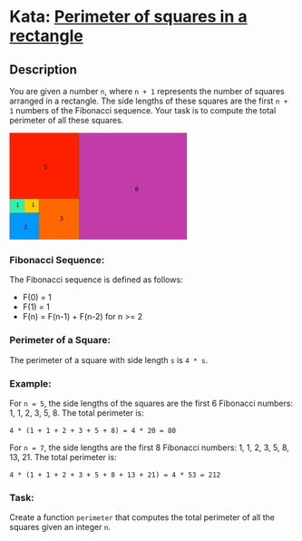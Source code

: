# Kata: [Perimeter of squares in a rectangle](https://www.codewars.com/kata/559a28007caad2ac4e000083)

## Description
You are given a number `n`, where `n + 1` represents the number of squares arranged in a rectangle. The side lengths of these squares are the first `n + 1` numbers of the Fibonacci sequence. Your task is to compute the total perimeter of all these squares.

![alt text](image-2.png)

### Fibonacci Sequence:
The Fibonacci sequence is defined as follows:
- F(0) = 1
- F(1) = 1
- F(n) = F(n-1) + F(n-2) for n >= 2

### Perimeter of a Square:
The perimeter of a square with side length `s` is `4 * s`.

### Example:
For `n = 5`, the side lengths of the squares are the first 6 Fibonacci numbers: 1, 1, 2, 3, 5, 8. The total perimeter is:
```
4 * (1 + 1 + 2 + 3 + 5 + 8) = 4 * 20 = 80
```

For `n = 7`, the side lengths are the first 8 Fibonacci numbers: 1, 1, 2, 3, 5, 8, 13, 21. The total perimeter is:
```
4 * (1 + 1 + 2 + 3 + 5 + 8 + 13 + 21) = 4 * 53 = 212
```

### Task:
Create a function `perimeter` that computes the total perimeter of all the squares given an integer `n`.